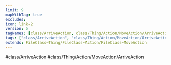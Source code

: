 ```yaml
---
limit: 9
mapWithTag: true
excludes:
icon: link-2
version: 5
tagNames: [class/ArriveAction, class/Thing/Action/MoveAction/ArriveAction, schema-org/ArriveAction]
tags: ["class/ArriveAction", "class/Thing/Action/MoveAction/ArriveAction"]
extends: FileClass~Thing/FileClass~Action/FileClass~MoveAction
---
```


#class/ArriveAction
#class/Thing/Action/MoveAction/ArriveAction

